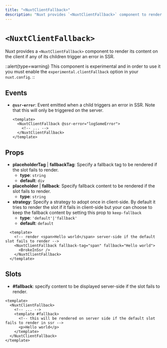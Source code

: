 ```yaml
---
title: "<NuxtClientFallback>"
description: "Nuxt provides `<NuxtClientFallback>` component to render its content on the client if any of its children trigger an error in SSR"
---
```


# `<NuxtClientFallback>`

Nuxt provides a `<NuxtClientFallback>` component to render its content on the client if any of its children trigger an error in SSR.

::alert{type=warning}
This component is experimental and in order to use it you must enable the `experimental.clientFallback` option in your `nuxt.config`.
::

## Events

- **`@ssr-error`**: Event emitted when a child triggers an error in SSR. Note that this will only be triggered on the server.

  ```vue
  <template>
    <NuxtClientFallback @ssr-error="logSomeError">
      <!-- ... -->
    </NuxtClientFallback>
  </template>
  ```

## Props

- **placeholderTag** | **fallbackTag**: Specify a fallback tag to be rendered if the slot fails to render.
  - **type**: `string`
  - **default**: `div`
- **placeholder** | **fallback**: Specify fallback content to be rendered if the slot fails to render.
  - **type**: `string`
- **strategy**: Specify a strategy to adopt once in client-side. By default it tries to render the slot if it fails in client-side but your can choose to keep the fallback content by setting this prop to `keep-fallback`
  - **type**: `'default'|'fallback'`
  - **default**: `default`

```vue
  <template>
    <!-- render <span>Hello world</span> server-side if the default slot fails to render -->
    <NuxtClientFallback fallback-tag="span" fallback="Hello world">
      <BrokeInSsr />
    </NuxtClientFallback>
  </template>
```

## Slots

- **#fallback**: specify content to be displayed server-side if the slot fails to render.

```vue
<template>
  <NuxtClientFallback>
    <!-- ... -->
    <template #fallback>
      <!-- this will be rendered on server side if the default slot fails to render in ssr -->
      <p>Hello world</p>
    </template>
  </NuxtClientFallback>
</template>
```
  